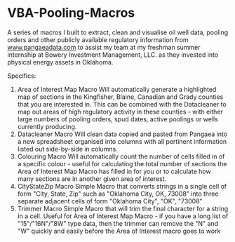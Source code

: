 # VBA-Pooling-Macros

A series of macros I built to extract, clean and visualise oil well data, pooling orders and other publicly available regulatory information from www.pangaeadata.com to assist my team at my freshman summer internship at Bowery Investment Management, LLC. as they invested into physical energy assets in Oklahoma. 

Specifics:

1. Area of Interest Map Macro
	Will automatically generate a highlighted map of sections in the Kingfisher, Blaine, Canadian and Grady counties that you are interested in. This can be combined with the Datacleaner to map out areas of high regulatory activity in these counties - with either large numbers of pooling orders, spud dates, active poolings or wells currently producing.
2. Datacleaner Macro
	Will clean data copied and pasted from Pangaea into a new spreadsheet organised into columns with all pertinent information listed out side-by-side in columns.
3. Colouring Macro
	Will automatically count the number of cells filled in of a specific colour - useful for calculating the total number of sections the Area of Interest Map Macro has filled in for you or to calculate how many sections are in another given area of interest.
4. CityStateZip Macro
	Simple Macro that converts strings in a single cell of form "City, State, Zip" such as "Oklahoma City, OK, 73008" into three separate adjacent cells of form "Oklahoma City", "OK", "73008"
5. Trimmer Macro
	Simple Macro that will trim the final character for a string in a cell. Useful for Area of Interest Map Macro - if you have a long list of "15"/"16N"/"8W" type data, then the trimmer can remove the "N" and "W" quickly and easily before the Area of Interest macro goes to work